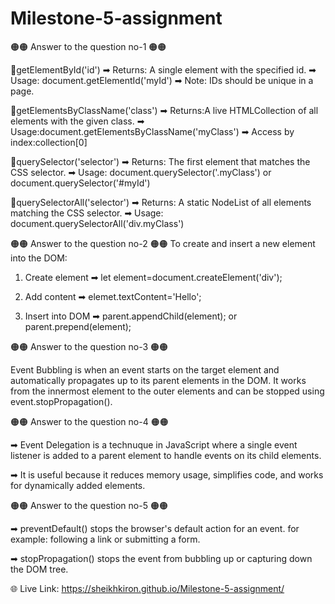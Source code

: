 # Milestone-5-assignment
🟠🟠 Answer to the question no-1 🟠🟠

🔵getElementById('id')
➡ Returns: A single element with the specified id.
➡ Usage: document.getElementId('myId')
➡ Note: IDs should be unique in a page.

🔵getElementsByClassName('class')
➡ Returns:A live HTMLCollection of all elements with the given class.
➡ Usage:document.getElementsByClassName('myClass')
➡ Access by index:collection[0]

🔵querySelector('selector')
➡ Returns: The first element that matches the CSS selector.
➡ Usage: document.querySelector('.myClass') or
document.querySelector('#myId')

🔵querySelectorAll('selector')
➡ Returns: A static NodeList of all elements matching the CSS selector.
➡ Usage: document.querySelectorAll('div.myClass')

🟠🟠 Answer to the question no-2 🟠🟠
To create and insert a new element into the DOM:
1. Create element ➡
let element=document.createElement('div');
2. Add content ➡
elemet.textContent='Hello';

3. Insert into DOM ➡
parent.appendChild(element);
or
parent.prepend(element);

🟠🟠 Answer to the question no-3 🟠🟠

Event Bubbling is when an event starts on the target element and automatically propagates up to its parent elements in the DOM. It works from the innermost element to the outer elements and can be stopped using event.stopPropagation().

🟠🟠 Answer to the question no-4 🟠🟠

➡ Event Delegation is a technuque in JavaScript where a single event listener is added to a parent element to handle events on its child elements.

➡ It is useful because it reduces memory usage, simplifies code, and works for dynamically added elements.

🟠🟠 Answer to the question no-5 🟠🟠

➡ preventDefault() stops the browser's default action for an event.
for example: following a link or submitting a form.

➡ stopPropagation() stops the event from bubbling up or capturing down the DOM tree.


🌐 Live Link: https://sheikhkiron.github.io/Milestone-5-assignment/

